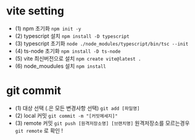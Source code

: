 # vite setting
- (1) npm 초기화
` npm init -y `
- (2) typescript 설치
` npm install -D typescript `
- (3) typescript 초기화
` node ./node_modules/typescript/bin/tsc --init `
- (4) ts-node 초기화
` npm install -D ts-node `
- (5) vite 최신버전으로 설치
` npm create vite@latest . `
- (6) node_moudules 설치
` npm install `

# git commit
- (1) 대상 선택 (.은 모든 변경사항 선택)
` git add [파일명]  `
- (2) local 커밋
` git commit -m "[커밋메세지]" `
- (3) remote 커밋
` git push [원격저장소명] [브랜치명] `
원격저장소를 모르는경우 `git remote` 로 확인 !